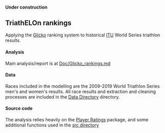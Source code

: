 #### Under construction

## TriathELOn rankings
Applying the [Glicko](http://www.glicko.net/glicko.html) ranking system to historical [ITU](https://triathlon.org/) World Series triathlon results.

#### Analysis
Main analysis/report is at [Doc/Glicko_rankings.md](https://github.com/zanderhinton/TriathELOn_rankings/blob/master/Doc/Glicko_rankings.md)

#### Data 
Races included in the modelling are the 2009-2019 World Triathlon Series men's and women's results. All race results and extraction and cleaning processes are included in the [Data Directory](https://github.com/zanderhinton/TriathELOn_rankings/blob/master/data/README_data.md) directory. 

#### Source code
The analysis relies heavily on the [Player Ratings](https://cran.r-project.org/web/packages/PlayerRatings/PlayerRatings.pdf) package, and some additional functions used in the [src directory](https://github.com/zanderhinton/TriathELOn_rankings/tree/master/src)
